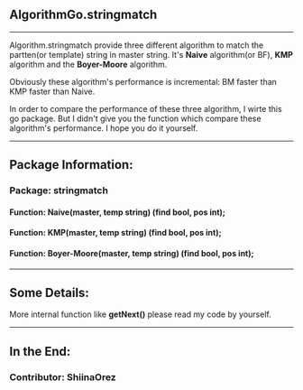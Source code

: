 ## AlgorithmGo.stringmatch

-----

Algorithm.stringmatch provide three different algorithm to match the partten(or template) string in master string. It's **Naive** algorithm(or BF), **KMP** algorithm and the **Boyer-Moore** algorithm.

Obviously these algorithm's performance is incremental: BM faster than KMP faster than Naive.

In order to compare the performance of these three algorithm, I wirte this go package. But I didn't give you the function which compare these algorithm's performance. I hope you do it yourself.

-----

## Package Information:

### Package: stringmatch

#### Function: Naive(master, temp string) (find bool, pos int);

#### Function: KMP(master, temp string) (find bool, pos int);

#### Function: Boyer-Moore(master, temp string) (find bool, pos int);

-----

## Some Details:

More internal function like **getNext()** please read my code by yourself.

-----

## In the End:

### Contributor: ShiinaOrez
